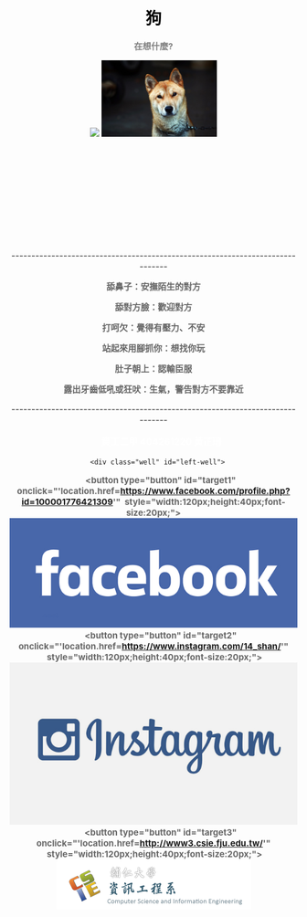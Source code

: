 


<html>
<link href="https://fonts.googleapis.com/css?family=Lobster" rel="stylesheet" type="text/css">
<style>
p {
    font-size: 15px;
    color: #666666;
    font-weight:bold;
  }
  ul {
    font-size: 16px;
    color: white	;
    font-weight:bold;
  }
  body{
  background-size:cover;
  }

</style>

  <body 
  background="https://github.com/sarah862024/DOGG.github.io/blob/master/%E7%8B%97%E8%83%8C%E6%99%AF.jpg?raw=true">
   

<head>
<title>Page Title</title>
</head>
<body>

<center>

<h1 style="color:black;">狗</h1>
<p style="color:gray;">在想什麼?</p>
    <div class="row">
    <div class="col-xs-4">
<img src="https://github.com/sarah862024/DOGG.github.io/blob/master/%E7%8B%97.jpg?raw=true" width="40%">
<img src="https://github.com/sarah862024/DOGG.github.io/blob/master/republic-of-korea-1877033_960_720.jpg?raw=true" width="40%">
</div>
</div>
<p>　</p> 
<p>　</p> 
<p>　</p> 
<p>　</p> 
<p>　</p> 
<p>
------------------------------------------------------------------------------<p>
舔鼻子：安撫陌生的對方<p>
舔對方臉：歡迎對方<p>
打呵欠：覺得有壓力、不安<p>
站起來用腳抓你：想找你玩<p>
肚子朝上：認輸臣服<p>
露出牙齒低吼或狂吠：生氣，警告對方不要靠近<p>
------------------------------------------------------------------------------<p>
</p>
<ul>
資工二甲 404261220 黃芷珊
</ul>

<div class="container-fluid">
  
  <div class="row">
    <div class="col-xs-6">
      
      <div class="well" id="left-well">
        <button type="button" id="target1" onclick="'location.href=https://www.facebook.com/profile.php?id=100001776421309'"  style="width:120px;height:40px;font-size:20px;"><img src="https://github.com/sarah862024/DOGG.github.io/blob/master/FB.png?raw=true"></button>
        <button type="button" id="target2" onclick="'location.href=https://www.instagram.com/14_shan/'"  style="width:120px;height:40px;font-size:20px;"><img src="https://github.com/sarah862024/DOGG.github.io/blob/master/IG.jpg?raw=true"></button>
        <button type="button" id="target3" onclick="'location.href=http://www3.csie.fju.edu.tw/'"  style="width:120px;height:40px;font-size:20px;"><img src="https://github.com/sarah862024/DOGG.github.io/blob/master/logo1.png?raw=true"></button>
      </div>
    </div>
    
  </div>
</div>
    </html>

